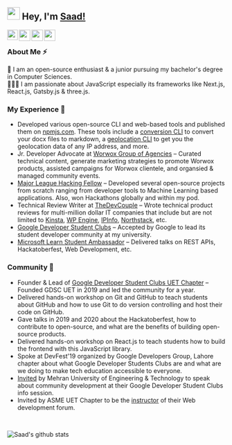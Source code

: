 ## <img src="https://github.com/TheDudeThatCode/TheDudeThatCode/blob/master/Assets/Hi.gif" width="29px"> Hey, I'm [Saad!](http://msaad.dev)

<a href="https://www.linkedin.com/in/msaaddev/">
  <img align="left" width="24px" src="https://cdn.jsdelivr.net/npm/simple-icons@v3/icons/linkedin.svg"  />
</a>
<a href="https://twitter.com/msaaddev">
  <img align="left" width="26px" src="https://cdn.jsdelivr.net/npm/simple-icons@v3/icons/twitter.svg" />
</a>
<a href="mailto:mrsaadirfan@gmail.com.com">
  <img align="left" width="26px" src="https://cdn.jsdelivr.net/npm/simple-icons@v3/icons/gmail.svg" />
</a>
<a href="https://www.youtube.com/channel/UCNQgFgvbz_Vf_2_sWaaKV8Q">
  <img align="left" width="26px" src="https://cdn.jsdelivr.net/npm/simple-icons@v3/icons/youtube.svg" />
</a>

<br />

### About Me ⚡️

🎩 I am an open-source enthusiast & a junior pursuing my bachelor's degree in Computer Sciences. <br/>
👨🏻‍💻 I am passionate about JavaScript especially its frameworks like Next.js, React.js, Gatsby.js & three.js. <br/>

### My Experience 🚀

- Developed various open-source CLI and web-based tools and published them on [npmjs.com](https://www.npmjs.com/~msaaddev). These tools include a [conversion CLI](https://github.com/msaaddev/docx-to-markdown) to convert your docx files to markdown, a [geolocation CLI](https://github.com/msaaddev/geo-location-cli) to get you the geolocation data of any IP address, and more.
- Jr. Developer Advocate at [Worwox Group of Agencies](https://worwox.com) – Curated technical content, generate marketing strategies to promote Worwox products, assisted campaigns for Worwox clientele, and organsied & managed community events.
- [Major League Hacking Fellow](https://fellowship.mlh.io) – Developed several open-source projects from scratch ranging from developer tools to Machine Learning based applications. Also, won Hackathons globally and within my pod.
- Technical Review Writer at [TheDevCouple](https://thedevcouple.com/author/muhammadsaad/) – Wrote technical product reviews for multi-million dollar IT companies that include but are not limited to [Kinsta](http://kinsta.com), [WP Engine](https://wpengine.com), [IPInfo](https://www.google.com/search?client=safari&rls=en&q=ipinfo&ie=UTF-8&oe=UTF-8), [Northstack](https://northstack.com), etc.
- [Google Developer Student Clubs](https://developers.google.com/community/dsc) – Accepted by Google to lead its student developer community at my university.
- [Microsoft Learn Student Ambassador](https://studentambassadors.microsoft.com) – Delivered talks on REST APIs, Hackatoberfest, Web Development, etc.

### Community 👥

- Founder & Lead of [Google Developer Student Clubs UET Chapter](https://dsc.community.dev/university-of-engineering-and-technology-lahore/) – Founded GDSC UET in 2019 and led the community for a year.
- Delivered hands-on workshop on Git and GitHub to teach students about GitHub and how to use Git to do version controlling and host their code on GitHub.
- Gave talks in 2019 and 2020 about the Hackatoberfest, how to contribute to open-source, and what are the benefits of building open-source products.
- Delivered hands-on workshop on React.js to teach students how to build the frontend with this JavaScript library.
- Spoke at DevFest'19 organized by Google Developers Group, Lahore chapter about what Google Developer Students Clubs are and what are we doing to make tech education accessible to everyone.
- [Invited](https://www.youtube.com/watch?v=216LU4_yJT8) by Mehran University of Engineering & Technology to speak about community development at their Google Developer Student Clubs info session.
- Invited by ASME UET Chapter to be the [instructor](https://www.youtube.com/watch?v=l6U7pXfyuP4) of their Web development forum.

<br/>

![Saad's github stats](https://github-readme-stats.vercel.app/api?username=msaaddev&show_icons=true&hide_border=true&count_private=true&theme=shades-of-purple&icon_color=fad000)
